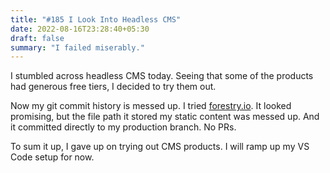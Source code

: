 ```yaml
---
title: "#185 I Look Into Headless CMS"
date: 2022-08-16T23:28:40+05:30
draft: false
summary: "I failed miserably."
---
```


I stumbled across headless CMS today. Seeing that some of the products had generous free tiers, I decided to try them out.

Now my git commit history is messed up. I tried [forestry.io](https://forestry.io/). It looked promising, but the file path it stored my static content was messed up. And it committed directly to my production branch. No PRs.

To sum it up, I gave up on trying out CMS products. I will ramp up my VS Code setup for now.
